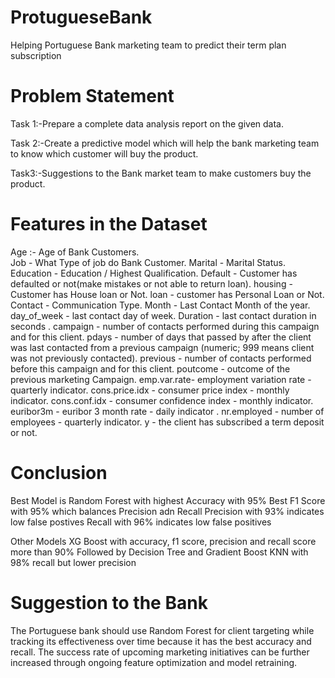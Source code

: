 # ProtugueseBank
Helping Portuguese Bank marketing team to predict their term plan subscription

# Problem Statement
Task 1:-Prepare a complete data analysis report on the given data.

Task 2:-Create a predictive model which will help the bank marketing team to know which customer will buy the product.

Task3:-Suggestions to the Bank market team to make customers buy the product.

# Features in the Dataset

Age :- Age of Bank Customers.\
Job - What Type of job do Bank Customer.
Marital - Marital Status.
Education - Education / Highest Qualification.
Default - Customer has defaulted or not(make mistakes or not able to return loan).
housing - Customer has House loan or Not.
loan - customer has Personal Loan or Not.
Contact - Communication Type.
Month - Last Contact Month of the year.
day_of_week - last contact day of week.
Duration - last contact duration in seconds .
campaign - number of contacts performed during this campaign and for this client.
pdays - number of days that passed by after the client was last contacted from a previous campaign (numeric; 999 means client was not previously contacted).
previous - number of contacts performed before this campaign and for this client.
poutcome - outcome of the previous marketing Campaign.
emp.var.rate- employment variation rate - quarterly indicator.
cons.price.idx - consumer price index - monthly indicator.
cons.conf.idx - consumer confidence index - monthly indicator.
euribor3m - euribor 3 month rate - daily indicator .
nr.employed - number of employees - quarterly indicator.
y - the client has subscribed a term deposit or not.


# Conclusion
Best Model is Random Forest with highest
Accuracy with 95%
Best F1 Score with 95% which balances Precision adn Recall
Precision with 93% indicates low false postives
Recall with 96% indicates low false positives

Other Models
XG Boost with accuracy, f1 score, precision and recall score more than 90%
Followed by Decision Tree and Gradient Boost
KNN with 98% recall but lower precision


# Suggestion to the Bank
The Portuguese bank should use Random Forest for client targeting while tracking its effectiveness over time because it has the best accuracy and recall. The success rate of upcoming marketing initiatives can be further increased through ongoing feature optimization and model retraining. 
